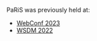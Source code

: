 PaRiS was previously held at:

* [WebConf 2023](www2023/index.html)
* [WSDM 2022](wsdm22/index.html)

